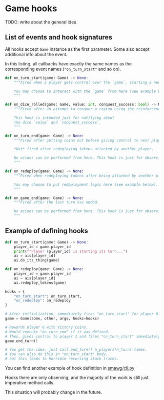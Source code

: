 # Game hooks

TODO: write about the general idea.


## List of events and hook signatures

All hooks accept `Game` instance as the first parameter.
Some also accept additional info about the event.

In this listing, all callbacks have exactly the same names as the corresponding
event names (`"on_turn_start"` and so on).

```python
def on_turn_start(game: Game) -> None:
    """Fired when a player gets control over the `game`, starting a new turn.

    You may choose to interact with the `game` from here (see example below).
    """

def on_dice_rolled(game: Game, value: int, conquest_success: bool) -> None:
    """Fired after an attempt to conquer a region using the reinforcement dice.

    This hook is intended just for notifying about
    the dice `value` and `conquest_success`.
    """

def on_turn_end(game: Game) -> None:
    """Fired after getting coins but before giving control to next player.

    *Not* fired after redeploying tokens attacked by another player.

    No acions can be performed from here. This hook is just for observing.
    """

def on_redeploy(game: Game) -> None:
    """Fired when redeploying tokens after being attacked by another player.

    You may choose to put redeployment logic here (see example below).
    """

def on_game_end(game: Game) -> None:
    """Fired after the last turn has ended.

    No acions can be performed from here. This hook is just for observing.
    """
```


## Example of defining hooks

```python
def on_turn_start(game: Game) -> None:
    player_id = game.player_id
    print(f"Player {player_id} is starting its turn...")
    ai = ais[player_id]
    ai.do_its_thing(game)

def on_redeploy(game: Game) -> None:
    player_id = game.player_id
    ai = ais[player_id]
    ai.redeploy_tokens(game)

hooks = {
    "on_turn_start": on_turn_start,
    "on_redeploy": on_redeploy
}

# After initialization, immediately fires "on_turn_start" for player 0.
game = Game(some, other, args, hooks=hooks)

# Rewards player 0 with Victory Coins.
# Would execute "on_turn_end" if it was defined.
# Then, gives control to player 1 and fires "on_turn_start" immediately.
game.end_turn()

# You get the idea, just call end_turn() n_players*n_turns times.
# You can also do this in "on_turn_start" body,
# but this leads to horrible recursing stack traces.
```


You can find another example of hook definition in
[smawg/cli.py](../smawg/cli.py)

Hooks there are only observing, and the majority of the work is still just
imperative method calls.

This situation will probably change in the future.
